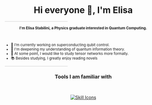 <h1 align="center">Hi everyone 👋, I'm Elisa</h1>

<hr style="border: none; height: 1px; background-color: #ccc; width: 40%;">

<div align="center" style="font-size: smaller">
  <p><strong>I'm Elisa Stabilini, a Physics graduate interested in Quantum Computing.</strong></p>
</div>

<br>
<!-- List remains outside the centered div -->
<ul style="font-size: smaller">
  <li>🔬 I’m currently working on superconducting qubit control.</li>
  <li>🌱 I'm deepening my understanding of quantum information theory.</li>
  <li>🔭 At some point, I would like to study tensor networks more formally.</li>
  <li>📚 Besides studying, I greatly enjoy reading novels </li>
</ul>

<hr style="border: none; height: 1px; background-color: #ccc; width: 40%;">
<h3 align="center">Tools I am familiar with</h3>
<br>

<p align="center">
  <a href="https://skillicons.dev">
    <img src="https://skillicons.dev/icons?i=py,cpp,vscode,git,github,latex,bash,vim,md" alt="Skill Icons"/>
  </a>
</p>
